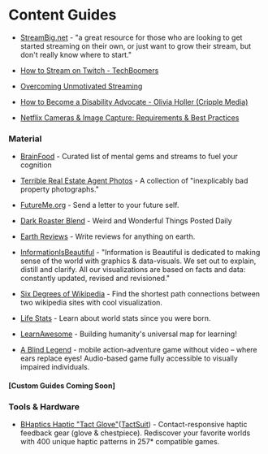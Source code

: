 # Content Guides

* [StreamBig.net](https://streambig.net) - "a great resource for those who are looking to get started streaming on their own, or just want to grow their stream, but don't really know where to start."

* [How to Stream on Twitch - TechBoomers](https://techboomers.com/how-to-stream-on-twitch)

* [Overcoming Unmotivated Streaming](https://www.youtube.com/watch?v=lY7gb2SahyI)

* [How to Become a Disability Advocate - Olivia Holler (Cripple Media)](https://cripplemedia.com/how-to-become-a-disability-advocate/)

* [Netflix Cameras & Image Capture: Requirements & Best Practices](https://partnerhelp.netflixstudios.com/hc/en-us/articles/360000579527-Cameras-Image-Capture-Requirements-and-Best-Practices)


### Material

* [BrainFood](https://github.com/reefactor/brainfood_reference#gems-of-wisdom) - Curated list of mental gems and streams to fuel your cognition

* [Terrible Real Estate Agent Photos](https://terriblerealestateagentphotos.com/) - A collection of "inexplicably bad property photographs."

* [FutureMe.org](http://www.futureme.org/) - Send a letter to your future self.

* [Dark Roaster Blend](https://www.darkroastedblend.com/) - Weird and Wonderful Things Posted Daily

* [Earth Reviews](https://neal.fun/earth-reviews/) - Write reviews for anything on earth.

* [InformationIsBeautiful](https://informationisbeautiful.net/data/) - "Information is Beautiful is dedicated to making sense of the world with graphics & data-visuals. We set out to explain, distill and clarify. All our visualizations are based on facts and data: constantly updated, revised and revisioned."

* [Six Degrees of Wikipedia](https://www.sixdegreesofwikipedia.com/) - Find the shortest path connections between two wikipedia sites with cool visualization.

* [Life Stats](https://neal.fun/life-stats/) - Learn about world stats since you were born.

* [LearnAwesome](https://learnawesome.org/#/home) - Building humanity's universal map for learning!

* [A Blind Legend](https://play.google.com/store/apps/details?id=com.dowino.ABlindLegend&hl=en&gl=us) - mobile action-adventure game without video – where ears replace eyes! Audio-based game fully accessible to visually impaired individuals.

#### [Custom Guides Coming Soon]

### Tools & Hardware

* [BHaptics Haptic "Tact Glove"](https://www.bhaptics.com/tactsuit/tactglove)([TactSuit](https://www.bhaptics.com/tactsuit)) - Contact-responsive haptic feedback gear (glove & chestpiece). Rediscover your favorite worlds with 400 unique haptic patterns in 257* compatible games.

